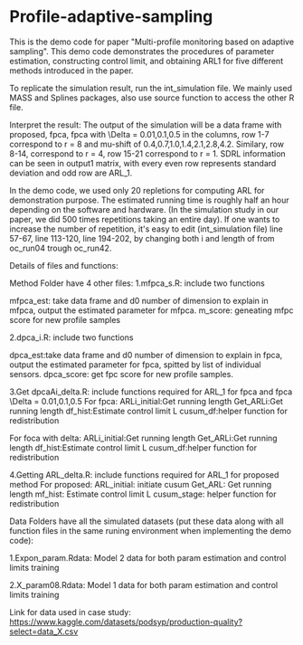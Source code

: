 # Profile-adaptive-sampling
This is the demo code for paper "Multi-profile monitoring based on adaptive sampling". This demo code demonstrates the procedures of parameter estimation, constructing control limit, and obtaining ARL1 for five different methods introduced in the paper.

To replicate the simulation result, run the int_simulation file. We mainly used MASS and Splines packages, also use source function to access the other R file.

Interpret the result: The output of the simulation will be a data frame with proposed, fpca, fpca with \Delta = 0.01,0.1,0.5 in the columns, row 1-7 correspond to r = 8 and mu-shift of 0.4,0.7,1.0,1.4,2.1,2.8,4.2. Similary, row 8-14, correspond to r = 4, row 15-21 correspond to r = 1. SDRL information can be seen in output1 matrix, with every even row represents standard deviation and odd row are ARL_1.

In the demo code, we used only 20 repletions for computing ARL for demonstration purpose. The estimated running time is roughly half an hour depending on the software and hardware. (In the simulation study in our paper, we did 500 times repetitions taking an entire day). If one wants to increase the number of repetition, it's easy to edit (int_simulation file) line 57-67, line 113-120, line 194-202, by changing both i and length of from oc_run04 trough oc_run42.

Details of files and functions:

Method Folder have 4 other files: 1.mfpca_s.R: include two functions

mfpca_est: take data frame and d0 number of dimension to explain in mfpca, output the estimated parameter for mfpca.
m_score: geneating mfpc score for new profile samples

2.dpca_i.R: include two functions

dpca_est:take data frame and d0 number of dimension to explain in fpca, output the estimated parameter for fpca, spitted by list of individual sensors. dpca_score: get fpc score for new profile samples.

3.Get dpcaAi_delta.R: include functions required for ARL_1 for fpca and fpca \Delta = 0.01,0.1,0.5 For fpca: ARLi_initial:Get running length Get_ARLi:Get running length df_hist:Estimate control limit L cusum_df:helper function for redistribution

For foca with delta: ARLi_initial:Get running length Get_ARLi:Get running length df_hist:Estimate control limit L cusum_df:helper function for redistribution

4.Getting ARL_delta.R: include functions required for ARL_1 for proposed method For proposed: ARL_initial: initiate cusum Get_ARL: Get running length mf_hist: Estimate control limit L cusum_stage: helper function for redistribution

Data Folders have all the simulated datasets (put these data along with all function files in the same runing environment when implementing the demo code):

1.Expon_param.Rdata: Model 2 data for both param estimation and control limits training

2.X_param08.Rdata: Model 1 data for both param estimation and control limits training

Link for data used in case study: https://www.kaggle.com/datasets/podsyp/production-quality?select=data_X.csv
